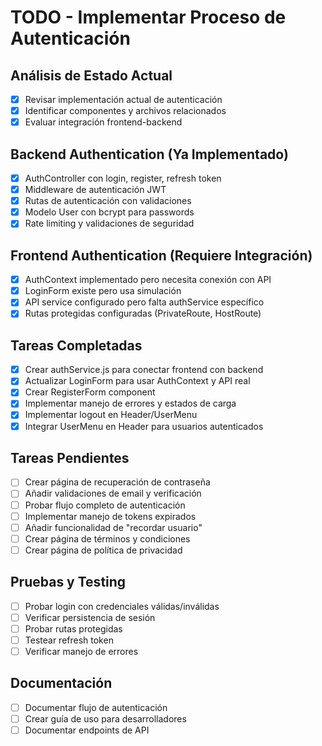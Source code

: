 # TODO - Implementar Proceso de Autenticación

## Análisis de Estado Actual
- [x] Revisar implementación actual de autenticación
- [x] Identificar componentes y archivos relacionados
- [x] Evaluar integración frontend-backend

## Backend Authentication (Ya Implementado)
- [x] AuthController con login, register, refresh token
- [x] Middleware de autenticación JWT
- [x] Rutas de autenticación con validaciones
- [x] Modelo User con bcrypt para passwords
- [x] Rate limiting y validaciones de seguridad

## Frontend Authentication (Requiere Integración)
- [x] AuthContext implementado pero necesita conexión con API
- [x] LoginForm existe pero usa simulación
- [x] API service configurado pero falta authService específico
- [x] Rutas protegidas configuradas (PrivateRoute, HostRoute)

## Tareas Completadas
- [x] Crear authService.js para conectar frontend con backend
- [x] Actualizar LoginForm para usar AuthContext y API real
- [x] Crear RegisterForm component
- [x] Implementar manejo de errores y estados de carga
- [x] Implementar logout en Header/UserMenu
- [x] Integrar UserMenu en Header para usuarios autenticados

## Tareas Pendientes
- [ ] Crear página de recuperación de contraseña
- [ ] Añadir validaciones de email y verificación
- [ ] Probar flujo completo de autenticación
- [ ] Implementar manejo de tokens expirados
- [ ] Añadir funcionalidad de "recordar usuario"
- [ ] Crear página de términos y condiciones
- [ ] Crear página de política de privacidad

## Pruebas y Testing
- [ ] Probar login con credenciales válidas/inválidas
- [ ] Verificar persistencia de sesión
- [ ] Probar rutas protegidas
- [ ] Testear refresh token
- [ ] Verificar manejo de errores

## Documentación
- [ ] Documentar flujo de autenticación
- [ ] Crear guía de uso para desarrolladores
- [ ] Documentar endpoints de API
